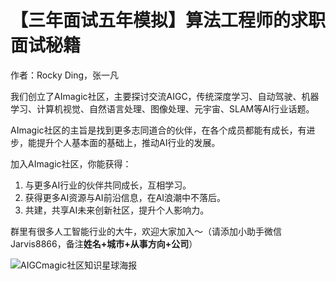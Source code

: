 # 【三年面试五年模拟】算法工程师的求职面试秘籍
作者：Rocky Ding，张一凡

我们创立了AImagic社区，主要探讨交流AIGC，传统深度学习、自动驾驶、机器学习、计算机视觉、自然语言处理、图像处理、元宇宙、SLAM等AI行业话题。

AImagic社区的主旨是找到更多志同道合的伙伴，在各个成员都能有成长，有进步，能提升个人基本面的基础上，推动AI行业的发展。

加入AImagic社区，你能获得：
1. 与更多AI行业的伙伴共同成长，互相学习。
2. 获得更多AI资源与AI前沿信息，在AI浪潮中不落后。
3. 共建，共享AI未来创新社区，提升个人影响力。

群里有很多人工智能行业的大牛，欢迎大家加入～（请添加小助手微信Jarvis8866，备注**姓名+城市+从事方向+公司**）

![AIGCmagic社区知识星球海报]([imgs/WechatIMG145.jpg])
